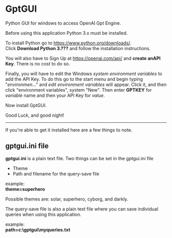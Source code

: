 # GptGUI

Python GUI for windows to access OpenAI Gpt Engine.

Before using this application Python 3.x must be installed.

To install Python go to https://www.python.org/downloads/.  
Click __Download Python 3.???__ and follow the installation instructions.

You will also have to Sign Up at https://openai.com/api/ and __create
anAPI Key__. There is no cost to do so.

Finally, you will have to edit the Windows _system environment variables_ to add
the API Key. To do this go to the start menu and begin typing "_environmen_..." and _edit environment
variables_ will appear. Click it, and then click "environment variables", system "New".
Then enter __GPTKEY__ for _variable_ name and then your API Key for _value_.

Now install GptGUI.

Good Luck, and good night!

---

If you're able to get it installed here are a few things to note.

## gptgui.ini file

__gptgui.ini__ is a plain text file.
Two things can be set in the gptgui.ini file
- Theme
- Path and filename for the query-save file

example:  
__theme=superhero__

Possible themes are: solar, superhero, cyborg, and darkly.

The query-save file is also a plain text file where you can save individual
queries when using this application.  

example:  
__path=c:\gptgui\myqueries.txt__  

